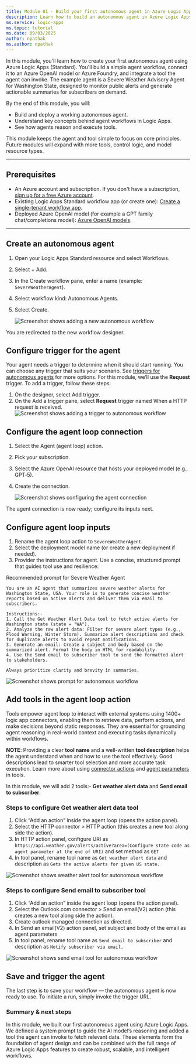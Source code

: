 ```yaml
---
title: Module 01 - Build your first autonomous agent in Azure Logic Apps
description: Learn how to build an autonomous agent in Azure Logic Apps (Standard), connect it to an Azure OpenAI model or Azure Foundry, and add its first tool.
ms.service: logic-apps
ms.topic: tutorial
ms.date: 09/03/2025
author: npathak
ms.author: npathak
---
```


In this module, you'll learn how to create your first autonomous agent using Azure Logic Apps (Standard). You'll build a simple agent workflow, connect it to an Azure OpenAI model or Azure Foundry, and integrate a tool the agent can invoke. The example agent is a Severe Weather Advisory Agent for Washington State, designed to monitor public alerts and generate actionable summaries for subscribers on demand.

By the end of this module, you will:
- Build and deploy a working autonomous agent.
- Understand key concepts behind agent workflows in Logic Apps.
- See how agents reason and execute tools.

This module keeps the agent and tool simple to focus on core principles. Future modules will expand with more tools, control logic, and model resource types.

---
## Prerequisites 

- An Azure account and subscription. If you don't have a subscription, [sign up for a free Azure account](https://azure.microsoft.com/free/?WT.mc_id=A261C142F).
- Existing Logic Apps Standard workflow app (or create one): [Create a single-tenant workflow app](https://learn.microsoft.com/azure/logic-apps/create-single-tenant-workflows-azure-portal).
- Deployed Azure OpenAI model (for example a GPT family chat/completions model): [Azure OpenAI models](https://learn.microsoft.com/azure/ai-services/openai/concepts/models).

---
## Create an autonomous agent
1. Open your Logic Apps Standard resource and select Workflows.
1. Select + Add.
1. In the Create workflow pane, enter a name (example: `SevereWeatherAgent`).
1. Select workflow kind: Autonomous Agents.
1. Select Create.

   ![Screenshot shows adding a new autonomous workflow](media/01-create-first-autonomous-agent/workflow-blade.png)

You are redirected to the new workflow designer.

## Configure trigger for the agent
Your agent needs a trigger to determine when it should start running. You can choose any trigger that suits your scenario. See [triggers for autonomous agents](https://learn.microsoft.com/en-us/azure/logic-apps/create-agent-workflows#add-a-trigger) for more options. For this module, we’ll use the **Request** trigger.
To add a trigger, follow these steps:
1. On the designer, select Add trigger.
1. On the Add a trigger pane, select **Request** trigger named When a HTTP request is received.
![Screenshot shows adding a trigger to autonomous workflow](media/01-create-first-autonomous-agent/workflow-add-trigger.png)

## Configure the agent loop connection
1. Select the Agent (agent loop) action.
1. Pick your subscription.
1. Select the Azure OpenAI resource that hosts your deployed model (e.g., GPT‑5).
1. Create the connection.

   ![Screenshot shows configuring the agent connection](media/01-create-first-autonomous-agent/workflow-agent-connection.png)

The agent connection is now ready; configure its inputs next.

## Configure agent loop inputs
1. Rename the agent loop action to `SevereWeatherAgent`.
1. Select the deployment model name (or create a new deployment if needed).
1. Provider the instructions for agent. Use a concise, structured prompt that guides tool use and resilience:

Recommended prompt for Severe Weather Agent
````text
You are an AI agent that summarizes severe weather alerts for Washington State, USA. Your role is to generate concise weather reports based on active alerts and deliver them via email to subscribers.

Instructions:- 
1. Call the Get Weather Alert Data tool to fetch active alerts for Washington state (state = "WA").
2. Analyze the raw alert data: Filter for severe alert types (e.g., Flood Warning, Winter Storm). Summarize alert descriptions and check for duplicate alerts to avoid repeat notifications.
3. Generate an email: Create a subject and body based on the summarized alert. Format the body in HTML for readability.
4. Use the Send email to subscriber tool to send the formatted alert to stakeholders.

Always prioritize clarity and brevity in summaries.
````
![Screenshot shows prompt for autonomous workflow](media/01-create-first-autonomous-agent/workflow-add-prompt.png)

## Add tools in the agent loop action
Tools empower agent loop to interact with external systems using 1400+ logic app connectors, enabling them to retrieve data, perform actions, and make decisions beyond static responses. They are essential for grounding agent reasoning in real-world context and executing tasks dynamically within workflows.

**NOTE**: Providing a clear **tool name** and a well-written **tool description** helps the agent understand when and how to use the tool effectively. Good descriptions lead to smarter tool selection and more accurate task execution. Learn more about using [connector actions](../02_build_conversational_agents/03-connect-tools-external-services.md) and [agent parameters](../02_build_conversational_agents/04-add-parameters-to-tools.md) in tools.

In this module, we will add 2 tools:- **Get weather alert data** and **Send email to subscriber**.

### Steps to configure Get weather alert data tool
1. Click “Add an action” inside the agent loop (opens the action panel).
1. Select the HTTP connector > HTTP action (this creates a new tool along side the action).
1. In HTTP action panel, configure URI as ````https://api.weather.gov/alerts/active?area=(Configure state code as agent parameter at the end of URI)```` and set method as ```GET```
1. In tool panel, rename tool name as ````Get weather alert data```` and description as ````Gets the active alerts for given US state.````

![Screenshot shows weather alert tool for autonomous workflow](media/01-create-first-autonomous-agent/workflow-add-weather-tool.png)

### Steps to configure Send email to subscriber tool
1. Click “Add an action” inside the agent loop (opens the action panel).
1. Select the Outlook.com connector > Send an email(V2) action (this creates a new tool along side the action).
1. Create outlook managed connection as directed.
1. In Send an email(V2) action panel, set subject and body of the email as agent parameters
1. In tool panel, rename tool name as ````Send email to subscriber```` and description as ````Notify subscriber via email.````

![Screenshot shows send email tool for autonomous workflow](media/01-create-first-autonomous-agent/workflow-add-email-tool.png)

## Save and trigger the agent
The last step is to save your workflow — the autonomous agent is now ready to use. To initiate a run, simply invoke the trigger URL.


### Summary & next steps
In this module, we built our first autonomous agent using Azure Logic Apps. We defined a system prompt to guide the AI model’s reasoning and added a tool the agent can invoke to fetch relevant data. These elements form the foundation of agent design and can be combined with the full range of Azure Logic Apps features to create robust, scalable, and intelligent workflows.